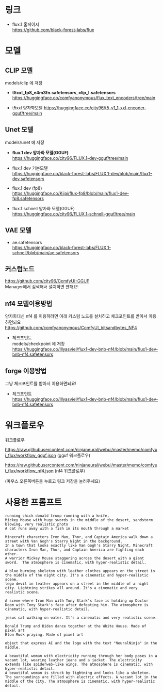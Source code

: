 
# 링크

* flux.1 홈페이지  
  <https://github.com/black-forest-labs/flux>


# 모델 

## CLIP 모델  
  models/clip 에 저장

  * **t5xxl_fp8_e4m3fn.safetensors, clip_l.safetensors**  
    <https://huggingface.co/comfyanonymous/flux_text_encoders/tree/main>  

  * t5xxl 양자화모델
    <https://huggingface.co/city96/t5-v1_1-xxl-encoder-gguf/tree/main>

## Unet 모델  
  models/unet 에 저장

  * **flux.1 dev 양자화 모델(GGUF)**  
    <https://huggingface.co/city96/FLUX.1-dev-gguf/tree/main>

  * flux.1 dev 기본모델  
    <https://huggingface.co/black-forest-labs/FLUX.1-dev/blob/main/flux1-dev.safetensors>  

  * flux.1 dev (fp8)  
    <https://huggingface.co/Kijai/flux-fp8/blob/main/flux1-dev-fp8.safetensors>  

  * flux.1 schnell 양자화 모델(GGUF)  
    <https://huggingface.co/city96/FLUX.1-schnell-gguf/tree/main>

## VAE 모델

  * ae.safetensors  
    <https://huggingface.co/black-forest-labs/FLUX.1-schnell/blob/main/ae.safetensors>


## 커스텀노드

  <https://github.com/city96/ComfyUI-GGUF>  
  Manager에서 검색해서 설치하면 편해요!


## nf4 모델이용방법

  양자화대신 nf4 를 이용하려면 아래 커스텀 노드를 설치하고 체크포인트를 받아서 이용하면되요  
  <https://github.com/comfyanonymous/ComfyUI_bitsandbytes_NF4>  

  * 체크포인트  
    models/checkpoint 에 저장  
    <https://huggingface.co/lllyasviel/flux1-dev-bnb-nf4/blob/main/flux1-dev-bnb-nf4.safetensors>


## forge 이용방법
  
  그냥 체크포인트를 받아서 이용하면되요!  

  * 체크포인트  
    <https://huggingface.co/lllyasviel/flux1-dev-bnb-nf4/blob/main/flux1-dev-bnb-nf4.safetensors>



# 워크플로우

워크플로우

<https://raw.githubusercontent.com/ninjaneural/webui/master/memo/comfyui_flux/workflow_gguf.json> (gguf 워크플로우)

<https://raw.githubusercontent.com/ninjaneural/webui/master/memo/comfyui_flux/workflow_nf4.json> (nf4 워크플로우)

(마우스 오른쪽버튼을 누르고 링크 저장을 눌러주세요)


# 사용한 프롬프트

```
running chick donald trump running with a knife, 
Mickey Mouse with huge swords in the middle of the desert, sandstorm blowing, very realistic photo
A cat runs away with a fish in its mouth through a market

Minecraft characters Iron Man, Thor, and Captain America walk down a street with Van Gogh's Starry Night in the background.
In a town that looks exactly like Van Gogh's Starry Night, Minecraft characters Iron Man, Thor, and Captain America are fighting each other.
A warrior Mickey Mouse staggering across the desert with a giant sword.  The atmosphere is cinematic, with hyper-realistic detail.

A blue burning skeleton with leather clothes appears on the street in the middle of the night city. It's a cinematic and hyper-realistic scene.
lego devil in leather appears on a street in the middle of a night city. Lightning strikes all around. It's a cinematic and very realistic scene.

A scene where Iron Man with Tony Stark's face is holding up Doctor Doom with Tony Stark's face after defeating him. The atmosphere is cinematic, with hyper-realistic detail.

jesus cat walking on water. It's a cinematic and very realistic scene.

Donald Trump and Biden dance together at the White House. Made of pixel art
Elon Musk praying. Made of pixel art

object that express AI and the logo with the text "NeuralNinja" in the middle.

A beautiful woman with electricity running through her body poses in a vacant lot, wearing leather jeans and a jacket. The electricity extends like spiderweb-like wings. The atmosphere is cinematic, with hyper-realistic detail.
A beautiful woman is struck by lightning and looks like a skeleton. The surroundings are filled with electric effects. A vacant lot in the middle of the city. The atmosphere is cinematic, with hyper-realistic detail.

```